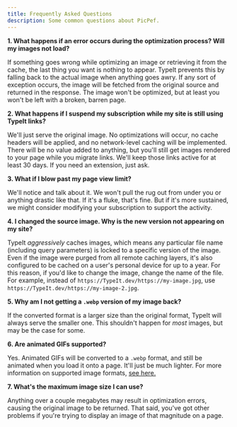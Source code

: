 ```yaml
---
title: Frequently Asked Questions
description: Some common questions about PicPef.
---
```


**1. What happens if an error occurs during the optimization process? Will my images not load?**

If something goes wrong while optimizing an image or retrieving it from the cache, the last thing you want is nothing to appear. TypeIt prevents this by falling back to the actual image when anything goes awry. If any sort of exception occurs, the image will be fetched from the original source and returned in the response. The image won't be optimized, but at least you won't be left with a broken, barren page.

**2. What happens if I suspend my subscription while my site is still using TypeIt links?**

We'll just serve the original image. No optimizations will occur, no cache headers will be applied, and no network-level caching will be implemented. There will be no value added to anything, but you'll still get images rendered to your page while you migrate links. We'll keep those links active for at least 30 days. If you need an extension, just ask.

**3. What if I blow past my page view limit?**

We'll notice and talk about it. We won't pull the rug out from under you or anything drastic like that. If it's a fluke, that's fine. But if it's more sustained, we might consider modifying your subscription to support the activity.

**4. I changed the source image. Why is the new version not appearing on my site?**

TypeIt _aggressively_ caches images, which means any particular file name (including query parameters) is locked to a specific version of the image. Even if the image were purged from all remote caching layers, it's also configured to be cached on a user's personal device for up to a year. For this reason, if you'd like to change the image, change the name of the file. For example, instead of `https://TypeIt.dev/https://my-image.jpg`, use `https://TypeIt.dev/https://my-image-2.jpg`.

**5. Why am I not getting a `.webp` version of my image back?**

If the converted format is a larger size than the original format, TypeIt will always serve the smaller one. This shouldn't happen for _most_ images, but may be the case for some.

**6. Are animated GIFs supported?**

Yes. Animated GIFs will be converted to a `.webp` format, and still be animated when you load it onto a page. It'll just be much lighter. For more information on supported image formats, [see here.](https://www.TypeIt.dev/docs/formats)

**7. What's the maximum image size I can use?**

Anything over a couple megabytes may result in optimization errors, causing the original image to be returned. That said, you've got other problems if you're trying to display an image of that magnitude on a page.
